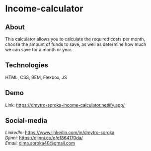 # Income-calculator

## About

This calculator allows you to calculate the required costs per month, <br/> choose the amount of funds to save, as well as determine how much <br/> we can save for a month or year.


## Technologies

HTML, CSS, BEM, Flexbox, JS


## Demo

Link: https://dmytro-soroka-income-calculator.netlify.app/


## Social-media

_LinkedIn:_ https://www.linkedin.com/in/dmytro-soroka <br/>
_Djinni:_ https://djinni.co/q/e1864170da/ <br/>
_Email:_ dima.soroka40@gmail.com
